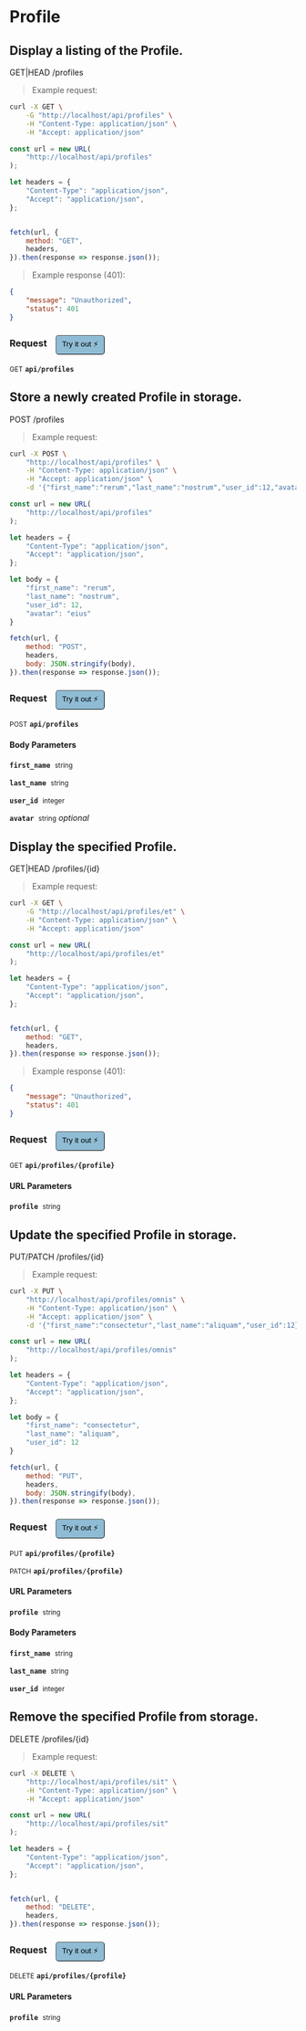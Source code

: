 # Profile


## Display a listing of the Profile.


GET|HEAD /profiles

> Example request:

```bash
curl -X GET \
    -G "http://localhost/api/profiles" \
    -H "Content-Type: application/json" \
    -H "Accept: application/json"
```

```javascript
const url = new URL(
    "http://localhost/api/profiles"
);

let headers = {
    "Content-Type": "application/json",
    "Accept": "application/json",
};


fetch(url, {
    method: "GET",
    headers,
}).then(response => response.json());
```


> Example response (401):

```json
{
    "message": "Unauthorized",
    "status": 401
}
```
<div id="execution-results-GETapi-profiles" hidden>
    <blockquote>Received response<span id="execution-response-status-GETapi-profiles"></span>:</blockquote>
    <pre class="json"><code id="execution-response-content-GETapi-profiles"></code></pre>
</div>
<div id="execution-error-GETapi-profiles" hidden>
    <blockquote>Request failed with error:</blockquote>
    <pre><code id="execution-error-message-GETapi-profiles"></code></pre>
</div>
<form id="form-GETapi-profiles" data-method="GET" data-path="api/profiles" data-authed="0" data-hasfiles="0" data-headers='{"Content-Type":"application\/json","Accept":"application\/json"}' onsubmit="event.preventDefault(); executeTryOut('GETapi-profiles', this);">
<h3>
    Request&nbsp;&nbsp;&nbsp;
        <button type="button" style="background-color: #8fbcd4; padding: 5px 10px; border-radius: 5px; border-width: thin;" id="btn-tryout-GETapi-profiles" onclick="tryItOut('GETapi-profiles');">Try it out ⚡</button>
    <button type="button" style="background-color: #c97a7e; padding: 5px 10px; border-radius: 5px; border-width: thin;" id="btn-canceltryout-GETapi-profiles" onclick="cancelTryOut('GETapi-profiles');" hidden>Cancel</button>&nbsp;&nbsp;
    <button type="submit" style="background-color: #6ac174; padding: 5px 10px; border-radius: 5px; border-width: thin;" id="btn-executetryout-GETapi-profiles" hidden>Send Request 💥</button>
    </h3>
<p>
<small class="badge badge-green">GET</small>
 <b><code>api/profiles</code></b>
</p>
</form>


## Store a newly created Profile in storage.


POST /profiles

> Example request:

```bash
curl -X POST \
    "http://localhost/api/profiles" \
    -H "Content-Type: application/json" \
    -H "Accept: application/json" \
    -d '{"first_name":"rerum","last_name":"nostrum","user_id":12,"avatar":"eius"}'

```

```javascript
const url = new URL(
    "http://localhost/api/profiles"
);

let headers = {
    "Content-Type": "application/json",
    "Accept": "application/json",
};

let body = {
    "first_name": "rerum",
    "last_name": "nostrum",
    "user_id": 12,
    "avatar": "eius"
}

fetch(url, {
    method: "POST",
    headers,
    body: JSON.stringify(body),
}).then(response => response.json());
```


<div id="execution-results-POSTapi-profiles" hidden>
    <blockquote>Received response<span id="execution-response-status-POSTapi-profiles"></span>:</blockquote>
    <pre class="json"><code id="execution-response-content-POSTapi-profiles"></code></pre>
</div>
<div id="execution-error-POSTapi-profiles" hidden>
    <blockquote>Request failed with error:</blockquote>
    <pre><code id="execution-error-message-POSTapi-profiles"></code></pre>
</div>
<form id="form-POSTapi-profiles" data-method="POST" data-path="api/profiles" data-authed="0" data-hasfiles="0" data-headers='{"Content-Type":"application\/json","Accept":"application\/json"}' onsubmit="event.preventDefault(); executeTryOut('POSTapi-profiles', this);">
<h3>
    Request&nbsp;&nbsp;&nbsp;
        <button type="button" style="background-color: #8fbcd4; padding: 5px 10px; border-radius: 5px; border-width: thin;" id="btn-tryout-POSTapi-profiles" onclick="tryItOut('POSTapi-profiles');">Try it out ⚡</button>
    <button type="button" style="background-color: #c97a7e; padding: 5px 10px; border-radius: 5px; border-width: thin;" id="btn-canceltryout-POSTapi-profiles" onclick="cancelTryOut('POSTapi-profiles');" hidden>Cancel</button>&nbsp;&nbsp;
    <button type="submit" style="background-color: #6ac174; padding: 5px 10px; border-radius: 5px; border-width: thin;" id="btn-executetryout-POSTapi-profiles" hidden>Send Request 💥</button>
    </h3>
<p>
<small class="badge badge-black">POST</small>
 <b><code>api/profiles</code></b>
</p>
<h4 class="fancy-heading-panel"><b>Body Parameters</b></h4>
<p>
<b><code>first_name</code></b>&nbsp;&nbsp;<small>string</small>  &nbsp;
<input type="text" name="first_name" data-endpoint="POSTapi-profiles" data-component="body" required  hidden>
<br>
</p>
<p>
<b><code>last_name</code></b>&nbsp;&nbsp;<small>string</small>  &nbsp;
<input type="text" name="last_name" data-endpoint="POSTapi-profiles" data-component="body" required  hidden>
<br>
</p>
<p>
<b><code>user_id</code></b>&nbsp;&nbsp;<small>integer</small>  &nbsp;
<input type="number" name="user_id" data-endpoint="POSTapi-profiles" data-component="body" required  hidden>
<br>
</p>
<p>
<b><code>avatar</code></b>&nbsp;&nbsp;<small>string</small>     <i>optional</i> &nbsp;
<input type="text" name="avatar" data-endpoint="POSTapi-profiles" data-component="body"  hidden>
<br>
</p>

</form>


## Display the specified Profile.


GET|HEAD /profiles/{id}

> Example request:

```bash
curl -X GET \
    -G "http://localhost/api/profiles/et" \
    -H "Content-Type: application/json" \
    -H "Accept: application/json"
```

```javascript
const url = new URL(
    "http://localhost/api/profiles/et"
);

let headers = {
    "Content-Type": "application/json",
    "Accept": "application/json",
};


fetch(url, {
    method: "GET",
    headers,
}).then(response => response.json());
```


> Example response (401):

```json
{
    "message": "Unauthorized",
    "status": 401
}
```
<div id="execution-results-GETapi-profiles--profile-" hidden>
    <blockquote>Received response<span id="execution-response-status-GETapi-profiles--profile-"></span>:</blockquote>
    <pre class="json"><code id="execution-response-content-GETapi-profiles--profile-"></code></pre>
</div>
<div id="execution-error-GETapi-profiles--profile-" hidden>
    <blockquote>Request failed with error:</blockquote>
    <pre><code id="execution-error-message-GETapi-profiles--profile-"></code></pre>
</div>
<form id="form-GETapi-profiles--profile-" data-method="GET" data-path="api/profiles/{profile}" data-authed="0" data-hasfiles="0" data-headers='{"Content-Type":"application\/json","Accept":"application\/json"}' onsubmit="event.preventDefault(); executeTryOut('GETapi-profiles--profile-', this);">
<h3>
    Request&nbsp;&nbsp;&nbsp;
        <button type="button" style="background-color: #8fbcd4; padding: 5px 10px; border-radius: 5px; border-width: thin;" id="btn-tryout-GETapi-profiles--profile-" onclick="tryItOut('GETapi-profiles--profile-');">Try it out ⚡</button>
    <button type="button" style="background-color: #c97a7e; padding: 5px 10px; border-radius: 5px; border-width: thin;" id="btn-canceltryout-GETapi-profiles--profile-" onclick="cancelTryOut('GETapi-profiles--profile-');" hidden>Cancel</button>&nbsp;&nbsp;
    <button type="submit" style="background-color: #6ac174; padding: 5px 10px; border-radius: 5px; border-width: thin;" id="btn-executetryout-GETapi-profiles--profile-" hidden>Send Request 💥</button>
    </h3>
<p>
<small class="badge badge-green">GET</small>
 <b><code>api/profiles/{profile}</code></b>
</p>
<h4 class="fancy-heading-panel"><b>URL Parameters</b></h4>
<p>
<b><code>profile</code></b>&nbsp;&nbsp;<small>string</small>  &nbsp;
<input type="text" name="profile" data-endpoint="GETapi-profiles--profile-" data-component="url" required  hidden>
<br>
</p>
</form>


## Update the specified Profile in storage.


PUT/PATCH /profiles/{id}

> Example request:

```bash
curl -X PUT \
    "http://localhost/api/profiles/omnis" \
    -H "Content-Type: application/json" \
    -H "Accept: application/json" \
    -d '{"first_name":"consectetur","last_name":"aliquam","user_id":12}'

```

```javascript
const url = new URL(
    "http://localhost/api/profiles/omnis"
);

let headers = {
    "Content-Type": "application/json",
    "Accept": "application/json",
};

let body = {
    "first_name": "consectetur",
    "last_name": "aliquam",
    "user_id": 12
}

fetch(url, {
    method: "PUT",
    headers,
    body: JSON.stringify(body),
}).then(response => response.json());
```


<div id="execution-results-PUTapi-profiles--profile-" hidden>
    <blockquote>Received response<span id="execution-response-status-PUTapi-profiles--profile-"></span>:</blockquote>
    <pre class="json"><code id="execution-response-content-PUTapi-profiles--profile-"></code></pre>
</div>
<div id="execution-error-PUTapi-profiles--profile-" hidden>
    <blockquote>Request failed with error:</blockquote>
    <pre><code id="execution-error-message-PUTapi-profiles--profile-"></code></pre>
</div>
<form id="form-PUTapi-profiles--profile-" data-method="PUT" data-path="api/profiles/{profile}" data-authed="0" data-hasfiles="0" data-headers='{"Content-Type":"application\/json","Accept":"application\/json"}' onsubmit="event.preventDefault(); executeTryOut('PUTapi-profiles--profile-', this);">
<h3>
    Request&nbsp;&nbsp;&nbsp;
        <button type="button" style="background-color: #8fbcd4; padding: 5px 10px; border-radius: 5px; border-width: thin;" id="btn-tryout-PUTapi-profiles--profile-" onclick="tryItOut('PUTapi-profiles--profile-');">Try it out ⚡</button>
    <button type="button" style="background-color: #c97a7e; padding: 5px 10px; border-radius: 5px; border-width: thin;" id="btn-canceltryout-PUTapi-profiles--profile-" onclick="cancelTryOut('PUTapi-profiles--profile-');" hidden>Cancel</button>&nbsp;&nbsp;
    <button type="submit" style="background-color: #6ac174; padding: 5px 10px; border-radius: 5px; border-width: thin;" id="btn-executetryout-PUTapi-profiles--profile-" hidden>Send Request 💥</button>
    </h3>
<p>
<small class="badge badge-darkblue">PUT</small>
 <b><code>api/profiles/{profile}</code></b>
</p>
<p>
<small class="badge badge-purple">PATCH</small>
 <b><code>api/profiles/{profile}</code></b>
</p>
<h4 class="fancy-heading-panel"><b>URL Parameters</b></h4>
<p>
<b><code>profile</code></b>&nbsp;&nbsp;<small>string</small>  &nbsp;
<input type="text" name="profile" data-endpoint="PUTapi-profiles--profile-" data-component="url" required  hidden>
<br>
</p>
<h4 class="fancy-heading-panel"><b>Body Parameters</b></h4>
<p>
<b><code>first_name</code></b>&nbsp;&nbsp;<small>string</small>  &nbsp;
<input type="text" name="first_name" data-endpoint="PUTapi-profiles--profile-" data-component="body" required  hidden>
<br>
</p>
<p>
<b><code>last_name</code></b>&nbsp;&nbsp;<small>string</small>  &nbsp;
<input type="text" name="last_name" data-endpoint="PUTapi-profiles--profile-" data-component="body" required  hidden>
<br>
</p>
<p>
<b><code>user_id</code></b>&nbsp;&nbsp;<small>integer</small>  &nbsp;
<input type="number" name="user_id" data-endpoint="PUTapi-profiles--profile-" data-component="body" required  hidden>
<br>
</p>

</form>


## Remove the specified Profile from storage.


DELETE /profiles/{id}

> Example request:

```bash
curl -X DELETE \
    "http://localhost/api/profiles/sit" \
    -H "Content-Type: application/json" \
    -H "Accept: application/json"
```

```javascript
const url = new URL(
    "http://localhost/api/profiles/sit"
);

let headers = {
    "Content-Type": "application/json",
    "Accept": "application/json",
};


fetch(url, {
    method: "DELETE",
    headers,
}).then(response => response.json());
```


<div id="execution-results-DELETEapi-profiles--profile-" hidden>
    <blockquote>Received response<span id="execution-response-status-DELETEapi-profiles--profile-"></span>:</blockquote>
    <pre class="json"><code id="execution-response-content-DELETEapi-profiles--profile-"></code></pre>
</div>
<div id="execution-error-DELETEapi-profiles--profile-" hidden>
    <blockquote>Request failed with error:</blockquote>
    <pre><code id="execution-error-message-DELETEapi-profiles--profile-"></code></pre>
</div>
<form id="form-DELETEapi-profiles--profile-" data-method="DELETE" data-path="api/profiles/{profile}" data-authed="0" data-hasfiles="0" data-headers='{"Content-Type":"application\/json","Accept":"application\/json"}' onsubmit="event.preventDefault(); executeTryOut('DELETEapi-profiles--profile-', this);">
<h3>
    Request&nbsp;&nbsp;&nbsp;
        <button type="button" style="background-color: #8fbcd4; padding: 5px 10px; border-radius: 5px; border-width: thin;" id="btn-tryout-DELETEapi-profiles--profile-" onclick="tryItOut('DELETEapi-profiles--profile-');">Try it out ⚡</button>
    <button type="button" style="background-color: #c97a7e; padding: 5px 10px; border-radius: 5px; border-width: thin;" id="btn-canceltryout-DELETEapi-profiles--profile-" onclick="cancelTryOut('DELETEapi-profiles--profile-');" hidden>Cancel</button>&nbsp;&nbsp;
    <button type="submit" style="background-color: #6ac174; padding: 5px 10px; border-radius: 5px; border-width: thin;" id="btn-executetryout-DELETEapi-profiles--profile-" hidden>Send Request 💥</button>
    </h3>
<p>
<small class="badge badge-red">DELETE</small>
 <b><code>api/profiles/{profile}</code></b>
</p>
<h4 class="fancy-heading-panel"><b>URL Parameters</b></h4>
<p>
<b><code>profile</code></b>&nbsp;&nbsp;<small>string</small>  &nbsp;
<input type="text" name="profile" data-endpoint="DELETEapi-profiles--profile-" data-component="url" required  hidden>
<br>
</p>
</form>




